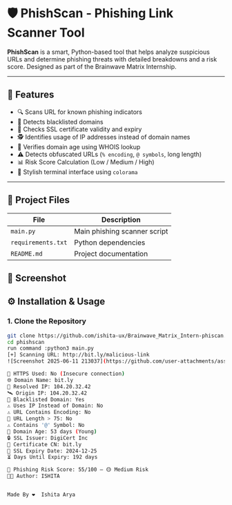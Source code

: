 # 🛡️ PhishScan - Phishing Link Scanner Tool

**PhishScan** is a smart, Python-based tool that helps analyze suspicious URLs and determine phishing threats with detailed breakdowns and a risk score. Designed as part of the Brainwave Matrix Internship.

---

## 🚀 Features

- 🔍 Scans URL for known phishing indicators
- 📛 Detects blacklisted domains
- 🔐 Checks SSL certificate validity and expiry
- 🕵️ Identifies usage of IP addresses instead of domain names
- 📅 Verifies domain age using WHOIS lookup
- ⚠️ Detects obfuscated URLs (`% encoding`, `@ symbols`, long length)
- 📊 Risk Score Calculation (Low / Medium / High)
- 🎨 Stylish terminal interface using `colorama`

---

## 📁 Project Files

| File | Description |
|------|-------------|
| `main.py` | Main phishing scanner script |
| `requirements.txt` | Python dependencies |
| `README.md` | Project documentation |

## 📸 Screenshot



## ⚙️ Installation & Usage

### 1. Clone the Repository

```bash
git clone https://github.com/ishita-ux/Brainwave_Matrix_Intern-phiscan.git
cd phishscan
run command :python3 main.py
[+] Scanning URL: http://bit.ly/malicious-link
![Screenshot 2025-06-11 213037](https://github.com/user-attachments/assets/6111834a-1687-4fbf-aedb-fdeaad41bf6f)

🔐 HTTPS Used: No (Insecure connection)
🌐 Domain Name: bit.ly
📡 Resolved IP: 104.20.32.42
🛰️ Origin IP: 104.20.32.42
🚫 Blacklisted Domain: Yes
⚠️ Uses IP Instead of Domain: No
⚠️ URL Contains Encoding: No
📏 URL Length > 75: No
⚠️ Contains '@' Symbol: No
📅 Domain Age: 53 days (Young)
🔒 SSL Issuer: DigiCert Inc
📛 Certificate CN: bit.ly
📆 SSL Expiry Date: 2024-12-25
⏳ Days Until Expiry: 192 days

🎯 Phishing Risk Score: 55/100 — 🟡 Medium Risk
👩‍💻 Author: ISHITA


Made By ❤️  Ishita Arya

